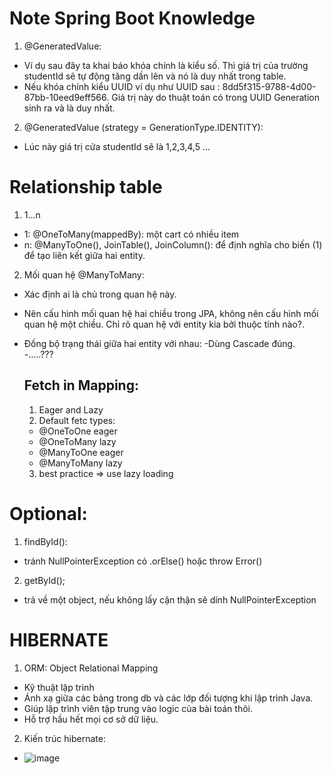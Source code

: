 # Note Spring Boot Knowledge

1. @GeneratedValue:
* Ví dụ sau đây ta khai báo khóa chính là kiểu số. Thì giá trị của trường studentId sẽ tự động tăng dần lên và nó là duy nhất trong table.
* Nếu khóa chính kiểu UUID ví dụ như UUID sau : 8dd5f315-9788-4d00-87bb-10eed9eff566. Giá trị này do thuật toán có trong UUID Generation sinh ra và là duy nhất.

2. @GeneratedValue (strategy = GenerationType.IDENTITY):
* Lúc này giá trị cửa studentId sẽ là 1,2,3,4,5 …

# Relationship table
1. 1...n
* 1: @OneToMany(mappedBy): một cart có nhiều item
* n: @ManyToOne(), JoinTable(), JoinColumn(): để định nghĩa cho biến (1) để tạo liên kết giữa hai entity.

2. Mối quan hệ @ManyToMany:
* Xác định ai là chủ trong quan hệ này.
* Nên cấu hình mối quan hệ hai chiều trong JPA, không nên cấu hình mối quan hệ một chiều. Chỉ rõ quan hệ với entity kia bởi thuộc tính nào?.
* Đồng bộ trạng thái giữa hai entity với nhau:
  -Dùng Cascade đúng.
  -.....???
  
  ## Fetch in Mapping:
   1. Eager and Lazy
   2. Default fetc types:
    + @OneToOne eager
    + @OneToMany lazy
    + @ManyToOne eager
    + @ManyToMany lazy
   3. best practice => use lazy loading

# Optional:
1. findById():
* tránh NullPointerException có .orElse() hoặc throw Error()

2. getById();
* trả về một object, nếu không lấy cận thận sẽ dính NullPointerException



# HIBERNATE

1. ORM: Object Relational Mapping
  * Kỹ thuật lập trình
  * Ánh xạ giữa các bảng trong db và các lớp đối tượng khi lập trình Java.
  * Giúp lập trình viên tập trung vào logic của bài toán thôi.
  * Hỗ trợ hầu hết mọi cơ sở dữ liệu.
  
2. Kiến trúc hibernate:
  * ![image](https://user-images.githubusercontent.com/56450869/194739596-59e4f154-b23f-441d-ba66-314dc2103044.png)
